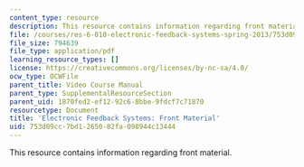 ```yaml
---
content_type: resource
description: This resource contains information regarding front material.
file: /courses/res-6-010-electronic-feedback-systems-spring-2013/753d09cc7bd1265082fa098944c13444_MITRES_6-010S13_frnt_mater.pdf
file_size: 794639
file_type: application/pdf
learning_resource_types: []
license: https://creativecommons.org/licenses/by-nc-sa/4.0/
ocw_type: OCWFile
parent_title: Video Course Manual
parent_type: SupplementalResourceSection
parent_uid: 1870fed2-ef12-92c6-8bbe-9fdcf7c71870
resourcetype: Document
title: 'Electronic Feedback Systems: Front Material'
uid: 753d09cc-7bd1-2650-82fa-098944c13444
---
```

This resource contains information regarding front material.